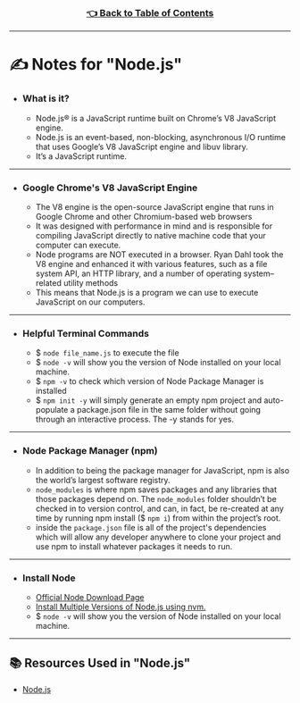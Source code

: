 <h3 align="center"><a href="../table_of_contents.md">👈 Back to Table of Contents</a></h3>

---

# ✍️ Notes for "Node.js"
- ### What is it?
  - Node.js® is a JavaScript runtime built on Chrome’s V8 JavaScript engine.
  - Node.js is an event-based, non-blocking, asynchronous I/O runtime that uses Google’s V8 JavaScript engine and libuv library.
  - It’s a JavaScript runtime.

---

- ### Google Chrome's V8 JavaScript Engine
  - The V8 engine is the open-source JavaScript engine that runs in Google Chrome and other Chromium-based web browsers
  - It was designed with performance in mind and is responsible for compiling JavaScript directly to native machine code that your computer can execute.
  - Node programs are NOT executed in a browser. Ryan Dahl took the V8 engine and enhanced it with various features, such as a file system API, an HTTP library, and a number of operating system–related utility methods
  - This means that Node.js is a program we can use to execute JavaScript on our computers.

---

- ### Helpful Terminal Commands
  - $ `node file_name.js` to execute the file
  - $ `node -v` will show you the version of Node installed on your local machine.
  - $ `npm -v` to check which version of Node Package Manager is installed 
  - $ `npm init -y` will simply generate an empty npm project and auto-populate a package.json file in the same folder without going through an interactive process. The -y stands for yes.

---

- ### Node Package Manager (npm)
  - In addition to being the package manager for JavaScript, npm is also the world’s largest software registry. 
  - `node_modules` is where npm saves packages and any libraries that those packages depend on. The `node_modules` folder shouldn’t be checked in to version control, and can, in fact, be re-created at any time by running npm install ($ `npm i`) from within the project’s root.
  - inside the `package.json` file is all of the project's dependencies which will allow any developer anywhere to clone your project and use npm to install whatever packages it needs to run.

---

- ### Install Node
  - [Official Node Download Page](https://nodejs.org/en/download/)
  - [Install Multiple Versions of Node.js using nvm.](https://www.sitepoint.com/quick-tip-multiple-versions-node-nvm/)
  - $ `node -v` will show you the version of Node installed on your local machine.

---

## 📚 Resources Used in "Node.js"
- [Node.js](https://www.sitepoint.com/an-introduction-to-node-js/)